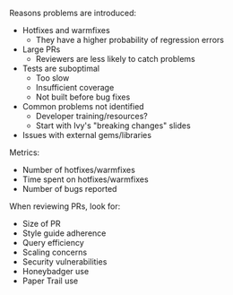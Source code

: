 Reasons problems are introduced:

* Hotfixes and warmfixes
  * They have a higher probability of regression errors
* Large PRs
  * Reviewers are less likely to catch problems
* Tests are suboptimal
  * Too slow
  * Insufficient coverage
  * Not built before bug fixes
* Common problems not identified
  * Developer training/resources?
  * Start with Ivy's "breaking changes" slides
* Issues with external gems/libraries

Metrics:

* Number of hotfixes/warmfixes
* Time spent on hotfixes/warmfixes
* Number of bugs reported

When reviewing PRs, look for:

* Size of PR
* Style guide adherence
* Query efficiency
* Scaling concerns
* Security vulnerabilities
* Honeybadger use
* Paper Trail use

